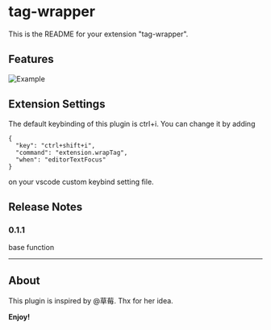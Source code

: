 # tag-wrapper

This is the README for your extension "tag-wrapper". 

## Features

![Example](https://github.com/hwen/tag-wrapper/blob/master/preview.gif)

## Extension Settings

The default keybinding of this plugin is ctrl+i. You can change it by adding 

```
{ 
  "key": "ctrl+shift+i",                
  "command": "extension.wrapTag",
  "when": "editorTextFocus" 
}
```
on your vscode custom keybind setting file. 

## Release Notes

### 0.1.1
base function 

-----------------------------------------------------------------------------------------------------------

## About

This plugin is inspired by @草莓. Thx for her idea.

**Enjoy!**
